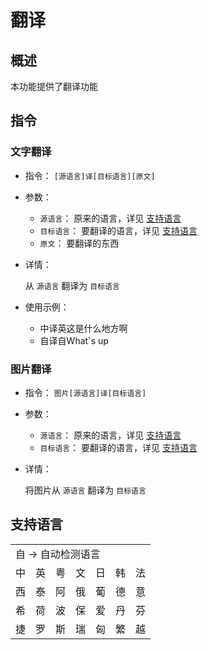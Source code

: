 # 翻译

## 概述

本功能提供了翻译功能

## 指令

### 文字翻译

- 指令： `[源语言]译[目标语言][原文]`

- 参数：

  - `源语言`： 原来的语言，详见 [支持语言](#支持语言)
  - `目标语言`： 要翻译的语言，详见 [支持语言](#支持语言)
  - `原文`： 要翻译的东西

- 详情：

  从 `源语言` 翻译为 `目标语言`

- 使用示例：
  - 中译英这是什么地方啊
  - 自译自What`s up

### 图片翻译

- 指令： `图片[源语言]译[目标语言]`

- 参数：

  - `源语言`： 原来的语言，详见 [支持语言](#支持语言)
  - `目标语言`： 要翻译的语言，详见 [支持语言](#支持语言)

- 详情：

  将图片从 `源语言` 翻译为 `目标语言`

## 支持语言

<table>
<tr>
<td colspan="7">自 → 自动检测语言</td>
</tr>
<tr>
<td>中</td><td>英</td><td>粤</td><td>文</td><td>日</td><td>韩</td><td>法</td></tr>
<tr>
<td>西</td><td>泰</td><td>阿</td><td>俄</td><td>葡</td><td>德</td><td>意</td></tr>
<tr>
<td>希</td><td>荷</td><td>波</td><td>保</td><td>爱</td><td>丹</td><td>芬</td></tr>
<tr>
<td>捷</td><td>罗</td><td>斯</td><td>瑞</td><td>匈</td><td>繁</td><td>越</td>
</tr>
</table>
